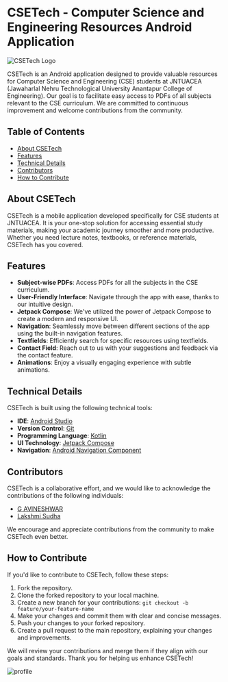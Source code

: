 # CSETech - Computer Science and Engineering Resources Android Application

![CSETech Logo](https://github.com/CodeAvi007/CSETech/assets/124431955/dbbc398f-0eef-4c3a-a955-003899aff2c2)

CSETech is an Android application designed to provide valuable resources for Computer Science and Engineering (CSE) students at JNTUACEA (Jawaharlal Nehru Technological University Anantapur College of Engineering). Our goal is to facilitate easy access to PDFs of all subjects relevant to the CSE curriculum. We are committed to continuous improvement and welcome contributions from the community.

## Table of Contents
- [About CSETech](#about-csetech)
- [Features](#features)
- [Technical Details](#technical-details)
- [Contributors](#contributors)
- [How to Contribute](#how-to-contribute)

## About CSETech

CSETech is a mobile application developed specifically for CSE students at JNTUACEA. It is your one-stop solution for accessing essential study materials, making your academic journey smoother and more productive. Whether you need lecture notes, textbooks, or reference materials, CSETech has you covered.

## Features

- **Subject-wise PDFs**: Access PDFs for all the subjects in the CSE curriculum.
- **User-Friendly Interface**: Navigate through the app with ease, thanks to our intuitive design.
- **Jetpack Compose**: We've utilized the power of Jetpack Compose to create a modern and responsive UI.
- **Navigation**: Seamlessly move between different sections of the app using the built-in navigation features.
- **Textfields**: Efficiently search for specific resources using textfields.
- **Contact Field**: Reach out to us with your suggestions and feedback via the contact feature.
- **Animations**: Enjoy a visually engaging experience with subtle animations.

## Technical Details

CSETech is built using the following technical tools:

- **IDE**: [Android Studio](https://developer.android.com/studio)
- **Version Control**: [Git](https://git-scm.com/)
- **Programming Language**: [Kotlin](https://kotlinlang.org/)
- **UI Technology**: [Jetpack Compose](https://developer.android.com/jetpack/compose)
- **Navigation**: [Android Navigation Component](https://developer.android.com/guide/navigation)

## Contributors

CSETech is a collaborative effort, and we would like to acknowledge the contributions of the following individuals:

- [G AVINESHWAR](https://github.com/CodeAvi007)
- [Lakshmi Sudha](https://github.com/lakshmisudha)

We encourage and appreciate contributions from the community to make CSETech even better.

## How to Contribute

If you'd like to contribute to CSETech, follow these steps:

1. Fork the repository.
2. Clone the forked repository to your local machine.
3. Create a new branch for your contributions: `git checkout -b feature/your-feature-name`
4. Make your changes and commit them with clear and concise messages.
5. Push your changes to your forked repository.
6. Create a pull request to the main repository, explaining your changes and improvements.

We will review your contributions and merge them if they align with our goals and standards. Thank you for helping us enhance CSETech!

![profile](https://github.com/CodeAvi007/CSETech/assets/124431955/7c171192-ede3-4011-b26a-592c450fda31)
